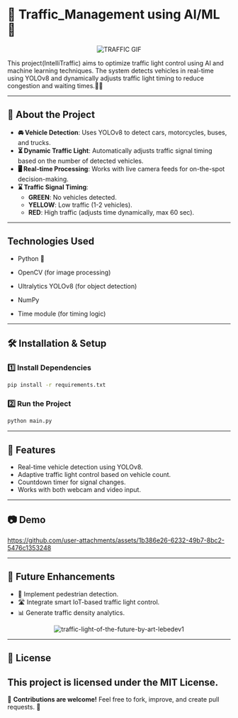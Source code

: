 # 🚦 Traffic_Management using AI/ML 🚦
<div align="center">

![TRAFFIC GIF](https://github.com/user-attachments/assets/6c494c2e-0552-4673-abdf-4778a8aa6044)

</div>
This project(IntelliTraffic) aims to optimize traffic light control using AI and machine learning techniques. The system detects vehicles in real-time using YOLOv8 and dynamically adjusts traffic light timing to reduce congestion and waiting times.🚗🚦

---

## 📌 About the Project
- **🚘 Vehicle Detection**: Uses YOLOv8 to detect cars, motorcycles, buses, and trucks.
- **⏳ Dynamic Traffic Light**: Automatically adjusts traffic signal timing based on the number of detected vehicles.
- **🖥️ Real-time Processing**: Works with live camera feeds for on-the-spot decision-making.
- **⌛ Traffic Signal Timing**:
  - **GREEN**: No vehicles detected.
  - **YELLOW**: Low traffic (1-2 vehicles).
  - **RED**: High traffic (adjusts time dynamically, max 60 sec).

---
## Technologies Used

- Python 🐍

- OpenCV (for image processing)

- Ultralytics YOLOv8 (for object detection)

- NumPy

- Time module (for timing logic)

---

## 🛠 Installation & Setup

### 1️⃣ Install Dependencies
```sh
pip install -r requirements.txt
```

### 2️⃣ Run the Project
```sh
python main.py
```

---

## 🚀 Features
- Real-time vehicle detection using YOLOv8.
- Adaptive traffic light control based on vehicle count.
- Countdown timer for signal changes.
- Works with both webcam and video input.

---

## 📷 Demo
https://github.com/user-attachments/assets/1b386e26-6232-49b7-8bc2-5476c1353248

---

## 🔮 Future Enhancements
- 🚦 Implement pedestrian detection.
- 🛣️ Integrate smart IoT-based traffic light control.
- 📊 Generate traffic density analytics.

<div align="center">
  
![traffic-light-of-the-future-by-art-lebedev1](https://github.com/user-attachments/assets/446d13cb-d6ee-40ed-9163-2eeab61d273d)

</div>

---

## 📌 License

This project is licensed under the MIT License.
---

🎯 **Contributions are welcome!** Feel free to fork, improve, and create pull requests. 🚀
